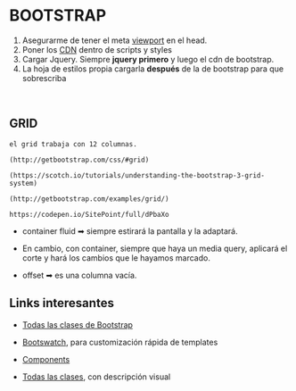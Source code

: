 <h1>BOOTSTRAP</h1>


1. Asegurarme de tener el meta <a href="https://www.w3schools.com/css/css_rwd_viewport.asp">viewport</a> en el head.
2. Poner los <a href="https://www.bootstrapcdn.com/">CDN</a> dentro de scripts y styles
3. Cargar Jquery. Siempre **jquery primero** y luego el cdn de bootstrap.
4. La hoja de estilos propia cargarla **después** de la de bootstrap para que sobrescriba

</br>


<h2>GRID</h2>

```
el grid trabaja con 12 columnas.

(http://getbootstrap.com/css/#grid)

(https://scotch.io/tutorials/understanding-the-bootstrap-3-grid-system)

(http://getbootstrap.com/examples/grid/)

https://codepen.io/SitePoint/full/dPbaXo
```


- container fluid ➡ siempre estirará la pantalla y la adaptará. 

- En cambio, con container, siempre que haya un media query, aplicará el corte y hará los cambios que le hayamos marcado.

- offset ➡ es una columna vacía.


##

<h2>Links interesantes</h2>

- <a href="https://www.w3schools.com/bootstrap/bootstrap_ref_all_classes.asp">Todas las clases de Bootstrap</a>

- <a href="https://bootswatch.com/">Bootswatch</a>, para customización rápida de templates

- <a href="https://getbootstrap.com/docs/4.0/components/alerts/">Components</a>

- <a href="https://bootstrapcreative.com/resources/bootstrap-3-css-classes-index/">Todas las clases</a>, con descripción visual
